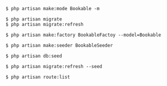 
    $ php artisan make:mode Bookable -m

    $ php artisan migrate
    $ php artisan migrate:refresh

    $ php artisan make:factory BookableFactoy --model=Bookable

    $ php artisan make:seeder BookableSeeder

    $ php artisan db:seed

    $ php artisan migrate:refresh --seed

    $ php artisan route:list